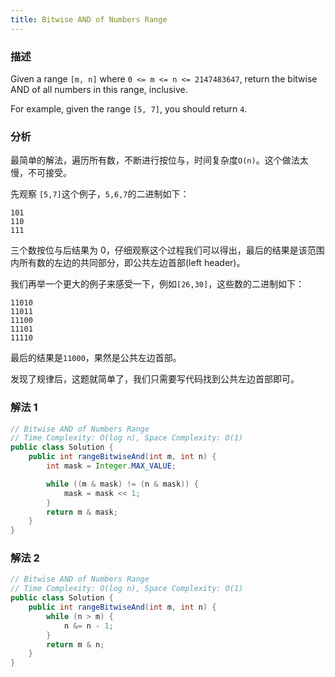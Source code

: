 ```yaml
---
title: Bitwise AND of Numbers Range
---
```


### 描述

Given a range `[m, n]` where `0 <= m <= n <= 2147483647`, return the bitwise AND of all numbers in this range, inclusive.

For example, given the range `[5, 7]`, you should return `4`.

### 分析

最简单的解法，遍历所有数，不断进行按位与，时间复杂度`O(n)`。这个做法太慢，不可接受。

先观察 `[5,7]`这个例子，`5,6,7`的二进制如下：

```
101
110
111
```

三个数按位与后结果为 0，仔细观察这个过程我们可以得出，最后的结果是该范围内所有数的左边的共同部分，即公共左边首部(left header)。

我们再举一个更大的例子来感受一下，例如`[26,30]`，这些数的二进制如下：

```
11010
11011
11100
11101
11110
```

最后的结果是`11000`，果然是公共左边首部。

发现了规律后，这题就简单了，我们只需要写代码找到公共左边首部即可。

### 解法 1

```java
// Bitwise AND of Numbers Range
// Time Complexity: O(log n), Space Complexity: O(1)
public class Solution {
    public int rangeBitwiseAnd(int m, int n) {
        int mask = Integer.MAX_VALUE;

        while ((m & mask) != (n & mask)) {
            mask = mask << 1;
        }
        return m & mask;
    }
}
```

### 解法 2

```java
// Bitwise AND of Numbers Range
// Time Complexity: O(log n), Space Complexity: O(1)
public class Solution {
    public int rangeBitwiseAnd(int m, int n) {
        while (n > m) {
            n &= n - 1;
        }
        return m & n;
    }
}
```
